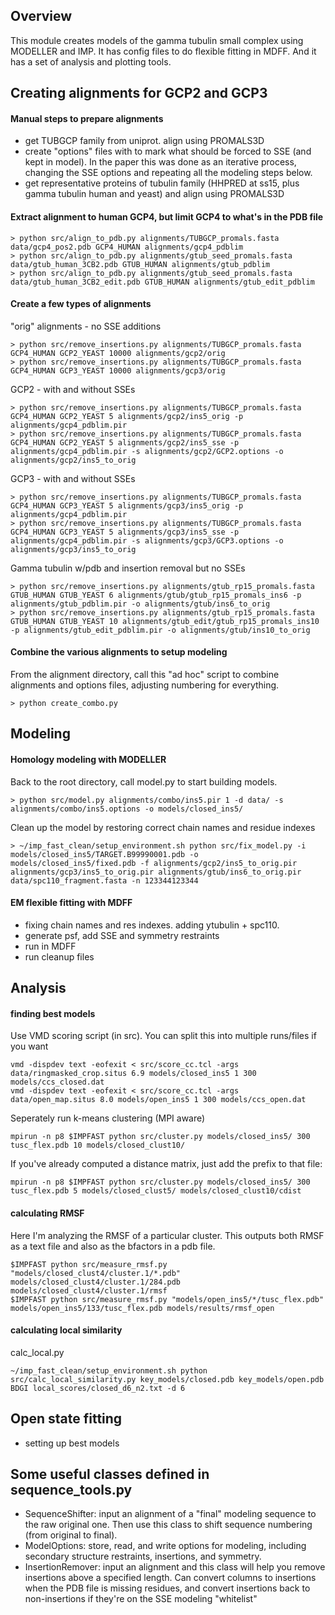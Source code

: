## Overview
This module creates models of the gamma tubulin small complex using MODELLER and IMP. It has config files to do flexible fitting in MDFF. And it has a set of analysis and plotting tools.

## Creating alignments for GCP2 and GCP3
#### Manual steps to prepare alignments
- get TUBGCP family from uniprot. align using PROMALS3D
- create "options" files with to mark what should be forced to SSE (and kept in model). In the paper this was done as an iterative process, changing the SSE options and repeating all the modeling steps below.
- get representative proteins of tubulin family (HHPRED at ss15, plus gamma tubulin human and yeast) and align using PROMALS3D

#### Extract alignment to human GCP4, but limit GCP4 to what's in the PDB file
```
> python src/align_to_pdb.py alignments/TUBGCP_promals.fasta data/gcp4_pos2.pdb GCP4_HUMAN alignments/gcp4_pdblim
> python src/align_to_pdb.py alignments/gtub_seed_promals.fasta data/gtub_human_3CB2.pdb GTUB_HUMAN alignments/gtub_pdblim
> python src/align_to_pdb.py alignments/gtub_seed_promals.fasta data/gtub_human_3CB2_edit.pdb GTUB_HUMAN alignments/gtub_edit_pdblim
```

#### Create a few types of alignments
"orig" alignments - no SSE additions
```
> python src/remove_insertions.py alignments/TUBGCP_promals.fasta GCP4_HUMAN GCP2_YEAST 10000 alignments/gcp2/orig
> python src/remove_insertions.py alignments/TUBGCP_promals.fasta GCP4_HUMAN GCP3_YEAST 10000 alignments/gcp3/orig
```

GCP2 - with and without SSEs
```
> python src/remove_insertions.py alignments/TUBGCP_promals.fasta GCP4_HUMAN GCP2_YEAST 5 alignments/gcp2/ins5_orig -p alignments/gcp4_pdblim.pir
> python src/remove_insertions.py alignments/TUBGCP_promals.fasta GCP4_HUMAN GCP2_YEAST 5 alignments/gcp2/ins5_sse -p alignments/gcp4_pdblim.pir -s alignments/gcp2/GCP2.options -o alignments/gcp2/ins5_to_orig

```
GCP3 - with and without SSEs
```
> python src/remove_insertions.py alignments/TUBGCP_promals.fasta GCP4_HUMAN GCP3_YEAST 5 alignments/gcp3/ins5_orig -p alignments/gcp4_pdblim.pir
> python src/remove_insertions.py alignments/TUBGCP_promals.fasta GCP4_HUMAN GCP3_YEAST 5 alignments/gcp3/ins5_sse -p alignments/gcp4_pdblim.pir -s alignments/gcp3/GCP3.options -o alignments/gcp3/ins5_to_orig

```

Gamma tubulin w/pdb and insertion removal but no SSEs
```
> python src/remove_insertions.py alignments/gtub_rp15_promals.fasta GTUB_HUMAN GTUB_YEAST 6 alignments/gtub/gtub_rp15_promals_ins6 -p alignments/gtub_pdblim.pir -o alignments/gtub/ins6_to_orig
> python src/remove_insertions.py alignments/gtub_rp15_promals.fasta GTUB_HUMAN GTUB_YEAST 10 alignments/gtub_edit/gtub_rp15_promals_ins10 -p alignments/gtub_edit_pdblim.pir -o alignments/gtub/ins10_to_orig
```

#### Combine the various alignments to setup modeling
From the alignment directory, call this "ad hoc" script to combine alignments and options files, adjusting numbering for everything.
```
> python create_combo.py
```

## Modeling
#### Homology modeling with MODELLER
Back to the root directory, call model.py to start building models.
```
> python src/model.py alignments/combo/ins5.pir 1 -d data/ -s alignments/combo/ins5.options -o models/closed_ins5/
```
Clean up the model by restoring correct chain names and residue indexes
```
> ~/imp_fast_clean/setup_environment.sh python src/fix_model.py -i models/closed_ins5/TARGET.B99990001.pdb -o models/closed_ins5/fixed.pdb -f alignments/gcp2/ins5_to_orig.pir alignments/gcp3/ins5_to_orig.pir alignments/gtub/ins6_to_orig.pir data/spc110_fragment.fasta -n 123344123344
```

#### EM flexible fitting with MDFF
- fixing chain names and res indexes. adding ytubulin + spc110.
- generate psf, add SSE and symmetry restraints
- run in MDFF
- run cleanup files

## Analysis
#### finding best models
Use VMD scoring script (in src). You can split this into multiple runs/files if you want
```
vmd -dispdev text -eofexit < src/score_cc.tcl -args data/ringmasked_crop.situs 6.9 models/closed_ins5 1 300 models/ccs_closed.dat
vmd -dispdev text -eofexit < src/score_cc.tcl -args data/open_map.situs 8.0 models/open_ins5 1 300 models/ccs_open.dat
```
Seperately run k-means clustering (MPI aware)
```
mpirun -n p8 $IMPFAST python src/cluster.py models/closed_ins5/ 300 tusc_flex.pdb 10 models/closed_clust10/
```
If you've already computed a distance matrix, just add the prefix to that file:
```
mpirun -n p8 $IMPFAST python src/cluster.py models/closed_ins5/ 300 tusc_flex.pdb 5 models/closed_clust5/ models/closed_clust10/cdist
```

#### calculating RMSF
Here I'm analyzing the RMSF of a particular cluster. This outputs both RMSF as a text file and also as the bfactors in a pdb file.
```
$IMPFAST python src/measure_rmsf.py "models/closed_clust4/cluster.1/*.pdb" models/closed_clust4/cluster.1/284.pdb models/closed_clust4/cluster.1/rmsf
$IMPFAST python src/measure_rmsf.py "models/open_ins5/*/tusc_flex.pdb" models/open_ins5/133/tusc_flex.pdb models/results/rmsf_open
```

#### calculating local similarity
calc_local.py

```
~/imp_fast_clean/setup_environment.sh python src/calc_local_similarity.py key_models/closed.pdb key_models/open.pdb BDGI local_scores/closed_d6_n2.txt -d 6

```
## Open state fitting
- setting up best models


## Some useful classes defined in sequence_tools.py
- SequenceShifter: input an alignment of a "final" modeling sequence to the raw original one. Then use this class to shift sequence numbering (from original to final).
- ModelOptions: store, read, and write options for modeling, including secondary structure restraints, insertions, and symmetry.
- InsertionRemover: input an alignment and this class will help you remove insertions above a specified length. Can convert columns to insertions when the PDB file is missing residues, and convert insertions back to non-insertions if they're on the SSE modeling "whitelist"